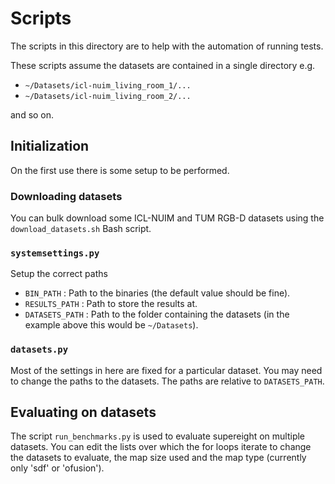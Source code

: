 # Scripts
The scripts in this directory are to help with the automation of running tests.

These scripts assume the datasets are contained in a single directory e.g.

* `~/Datasets/icl-nuim_living_room_1/...`
* `~/Datasets/icl-nuim_living_room_2/...`

and so on.



## Initialization
On the first use there is some setup to be performed. 

### Downloading datasets
You can bulk download some ICL-NUIM and TUM RGB-D datasets using the
`download_datasets.sh` Bash script. 

### `systemsettings.py`
Setup the correct paths

* `BIN_PATH` : Path to the binaries (the default value should be fine).
* `RESULTS_PATH` : Path to store the results at.
* `DATASETS_PATH` : Path to the folder containing the datasets (in the example
  above this would be `~/Datasets`).

### `datasets.py`
Most of the settings in here are fixed for a particular dataset. You may need
to change the paths to the datasets. The paths are relative to `DATASETS_PATH`.



## Evaluating on datasets
The script `run_benchmarks.py` is used to evaluate supereight on multiple
datasets. You can edit the lists over which the for loops iterate to change the
datasets to evaluate, the map size used and the map type (currently
only 'sdf' or 'ofusion').

